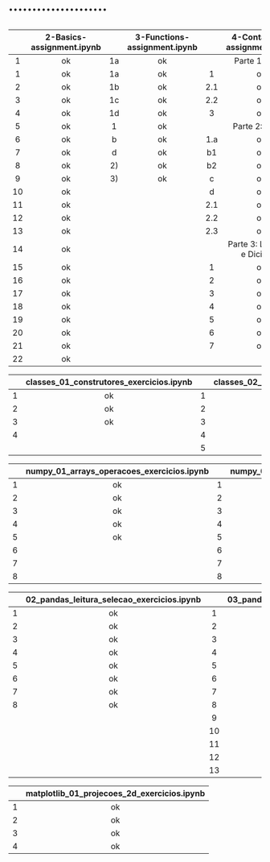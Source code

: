 # .....................
## 
|    | 2-Basics-assignment.ipynb|    | 3-Functions-assignment.ipynb |    | 4-Containers-assignment.ipynb|
|:-: | :-----------------------:|:-: |:----------------------------:|:-: |:----------------------------:|
| 1  | ok                       | 1a | ok                           |    | Parte 1: Listas              |
| 1  | ok                       | 1a | ok                           | 1  | ok                           |
| 2  | ok                       | 1b | ok                           | 2.1| ok                           |
| 3  | ok                       | 1c | ok                           | 2.2| ok                           |
| 4  | ok                       | 1d | ok                           | 3  | ok                           |
| 5  | ok                       | 1  | ok                           |    |  Parte 2: Tuplas             |
| 6  | ok                       | b  | ok                           | 1.a| ok                           |
| 7  | ok                       | d  | ok                           | b1 | ok                           |
| 8  | ok                       | 2) | ok                           | b2 | ok                           |
| 9  | ok                       | 3) | ok                           | c  | ok                           |
| 10 | ok                       |    |                              | d  | ok                           |
| 11 | ok                       |    |                              | 2.1| ok                           |
| 12 | ok                       |    |                              | 2.2| ok                           |
| 13 | ok                       |    |                              | 2.3| ok                           |
| 14 | ok                       |    |                              |    |  Parte 3: Lambdas e Dicionári|
| 15 | ok                       |    |                              | 1  | ok                           |
| 16 | ok                       |    |                              | 2  | ok                           |
| 17 | ok                       |    |                              | 3  | ok                           |
| 18 | ok                       |    |                              | 4  | ok                           |
| 19 | ok                       |    |                              | 5  | ok                           |
| 20 | ok                       |    |                              | 6  | ok                           |
| 21 | ok                       |    |                              | 7  | ok                           |
| 22 | ok                       |    |                              |    |                              |

|    | classes_01_construtores_exercicios.ipynb |    |classes_02_métodos_exercicios.ipynb |
|:-: |:----------------------------------------:|:-: |:----------------------------------:|
| 1  |  ok                                      | 1  |  ok                                |
| 2  |  ok                                      | 2  |  ok                                |
| 3  |  ok                                      | 3  |                                    |
| 4  |                                          | 4  |                                    |
|    |                                          | 5  |                                    |

|    | numpy_01_arrays_operacoes_exercicios.ipynb |    |numpy_02_algebra_linear_exercicios.ipynb |
|:-: |:------------------------------------------:|:-: |:---------------------------------------:|
| 1  | ok                                         | 1  | ok                                      |
| 2  | ok                                         | 2  | ok                                      |
| 3  | ok                                         | 3  | ok                                      |
| 4  | ok                                         | 4  | ok                                      |
| 5  | ok                                         | 5  | ok                                      |
| 6  |                                            | 6  |                                         |
| 7  |                                            | 7  |                                         |
| 8  |                                            | 8  |                                         |

|   | 02_pandas_leitura_selecao_exercicios.ipynb |    |03_pandas_bd_exercicios.ipynb|
|:-:|:------------------------------------------:|:-: |:---------------------------:|
| 1 | ok                                         | 1  | ok                          |
| 2 | ok                                         | 2  | ok                          |
| 3 | ok                                         | 3  | ok                          |
| 4 | ok                                         | 4  | ok                          |
| 5 | ok                                         | 5  | ok                          |
| 6 | ok                                         | 6  | ok                          |
| 7 | ok                                         | 7  | ok                          |
| 8 | ok                                         | 8  | ok                          |
|   |                                            | 9  | ok                          |
|   |                                            | 10 | ok                          |
|   |                                            | 11 | ok                          |
|   |                                            | 12 | ok                          |
|   |                                            | 13 | ok                          |

|   |matplotlib_01_projecoes_2d_exercicios.ipynb |
|:-:|:------------------------------------------:|
| 1 | ok                                         |
| 2 | ok                                         |
| 3 | ok                                        |
| 4 | ok                                         |

